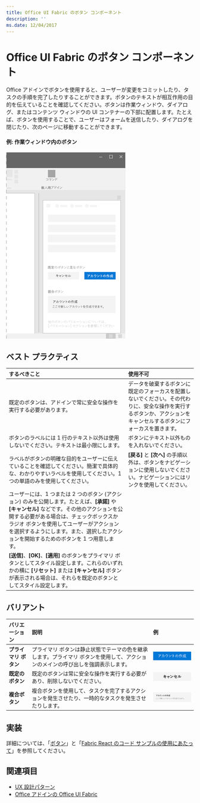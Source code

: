 ```yaml
---
title: Office UI Fabric のボタン コンポーネント
description: ''
ms.date: 12/04/2017
---
```


# <a name="button-component-in-office-ui-fabric"></a>Office UI Fabric のボタン コンポーネント

Office アドインでボタンを使用すると、ユーザーが変更をコミットしたり、タスクの手順を完了したりすることができます。ボタンのテキストが相互作用の目的を伝えていることを確認してください。ボタンは作業ウィンドウ、ダイアログ、またはコンテンツ ウィンドウの UI コンテナーの下部に配置します。たとえば、ボタンを使用することで、ユーザーはフォームを送信したり、ダイアログを閉じたり、次のページに移動することができます。
  
#### <a name="example-buttons-in-a-task-pane"></a>例: 作業ウィンドウ内のボタン

![ボタンが表示された画像](../images/overview-with-app-button.png)

## <a name="best-practices"></a>ベスト プラクティス

|**するべきこと**|**使用不可**|
|:-----|:--------|
|既定のボタンは、アドインで常に安全な操作を実行する必要があります。 |データを破棄するボタンに既定のフォーカスを配置しないでください。その代わりに、安全な操作を実行するボタンか、アクションをキャンセルするボタンにフォーカスを置きます。|
|ボタンのラベルには 1 行のテキスト以外は使用しないでください。テキストは最小限にします。|ボタンにテキスト以外ものを入れないでください。|
|ラベルがボタンの明確な目的をユーザーに伝えていることを確認してください。簡潔で具体的な、わかりやすいラベルを使用してください。1 つの単語のみを使用してください。|**[戻る]** と **[次へ]** の手順以外は、ボタンをナビゲーションに使用しないでください。ナビゲーションにはリンクを使用してください。|
|ユーザーには、1 つまたは 2 つのボタン (アクション) のみを公開します。たとえば、**[承諾]** や **[キャンセル]** などです。その他のアクションを公開する必要がある場合は、チェックボックスかラジオ ボタンを使用してユーザーがアクションを選択するようにします。また、選択したアクションを開始するためのボタンを 1 つ用意します。||
|**[送信]**、**[OK]**、**[適用]** のボタンをプライマリ ボタンとしてスタイル設定します。これらのいずれかの横に **[リセット]** または **[キャンセル]** ボタンが表示される場合は、それらを既定のボタンとしてスタイル設定します。| |

## <a name="variants"></a>バリアント

|**バリエーション**|**説明**|**例**|
|:------------|:--------------|:----------|
|**プライマリ ボタン**|プライマリ ボタンは静止状態でテーマの色を継承します。プライマリ ボタンを使用して、アクションのメインの呼び出しを強調表示します。|![プライマリ ボタンの画像](../images/button-primary.png)|
|**既定のボタン**|既定のボタンは常に安全な操作を実行する必要があり、削除しないでください。|![既定のボタンの画像](../images/button-default.png)|
|**複合ボタン**|複合ボタンを使用して、タスクを完了するアクションを発生させたり、一時的なタスクを発生させたりします。|![複合ボタンの画像](../images/button-compound.png)|

## <a name="implementation"></a>実装

詳細については、「[ボタン](https://dev.office.com/fabric#/components/button)」と「[Fabric React のコード サンプルの使用にあたって](https://github.com/OfficeDev/Word-Add-in-GettingStartedFabricReact)」を参照してください。

## <a name="see-also"></a>関連項目

- [UX 設計パターン](https://github.com/OfficeDev/Office-Add-in-UX-Design-Patterns-Code)
- [Office アドインの Office UI Fabric](office-ui-fabric.md)
